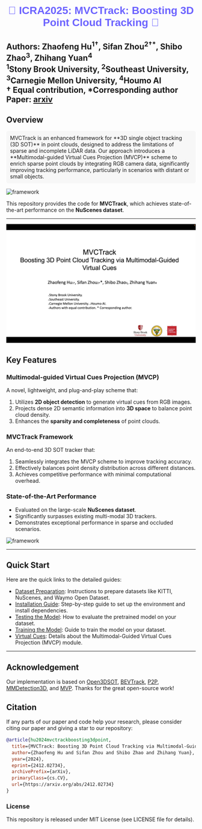 <h1 align="center" style="color:#6C63FF; font-family:Arial;">
  🚀 ICRA2025: MVCTrack: Boosting 3D Point Cloud Tracking 🚀
</h1>


**Authors**: Zhaofeng Hu<sup>1†</sup>, Sifan Zhou<sup>2†*</sup>, Shibo Zhao<sup>3</sup>, Zhihang Yuan<sup>4</sup>  
<sup>1</sup>Stony Brook University, <sup>2</sup>Southeast University, <sup>3</sup>Carnegie Mellon University, <sup>4</sup>Houmo AI  
† Equal contribution, *Corresponding author  
Paper: [arxiv](https://arxiv.org/abs/2412.02734)
---

## Overview
<p style="background:#F7F7F7; padding:10px; border-radius:5px;">
MVCTrack is an enhanced framework for **3D single object tracking (3D SOT)** in point clouds, designed to address the limitations of sparse and incomplete LiDAR data. Our approach introduces a **Multimodal-guided Virtual Cues Projection (MVCP)** scheme to enrich sparse point clouds by integrating RGB camera data, significantly improving tracking performance, particularly in scenarios with distant or small objects.
</p>

![framework](https://github.com/WindyHu001/MVCtrack/blob/master/figures/backbone.png)

This repository provides the code for **MVCTrack**, which achieves state-of-the-art performance on the **NuScenes dataset**.

---
<!-- ## Video
  - Please watch this video to know more about our work.
[![Watch the video](https://img.youtube.com/vi/c-OPJ0PvvbA/maxresdefault.jpg)](https://www.youtube.com/watch?v=c-OPJ0PvvbA)
 -->
![page](https://github.com/StiphyJay/MVCTrack/blob/main/figures/page.png)

## Key Features
### **Multimodal-guided Virtual Cues Projection (MVCP)**
A novel, lightweight, and plug-and-play scheme that:
1. Utilizes **2D object detection** to generate virtual cues from RGB images.
2. Projects dense 2D semantic information into **3D space** to balance point cloud density.
3. Enhances the **sparsity and completeness** of point clouds.

### **MVCTrack Framework**
An end-to-end 3D SOT tracker that:
1. Seamlessly integrates the MVCP scheme to improve tracking accuracy.
2. Effectively balances point density distribution across different distances.
3. Achieves competitive performance with minimal computational overhead.

### **State-of-the-Art Performance**
- Evaluated on the large-scale **NuScenes dataset**.
- Significantly surpasses existing multi-modal 3D trackers.
- Demonstrates exceptional performance in sparse and occluded scenarios.

![framework](https://github.com/WindyHu001/MVCtrack/blob/master/figures/nuScenes.png)


---
## Quick Start

Here are the quick links to the detailed guides:

- [Dataset Preparation](notes/dataset.md): Instructions to prepare datasets like KITTI, NuScenes, and Waymo Open Dataset.
- [Installation Guide](notes/installation.md): Step-by-step guide to set up the environment and install dependencies.
- [Testing the Model](notes/test.md): How to evaluate the pretrained model on your dataset.
- [Training the Model](notes/train.md): Guide to train the model on your dataset.
- [Virtual Cues](notes/virtual_cues.md): Details about the Multimodal-Guided Virtual Cues Projection (MVCP) module.

---
## Acknowledgement

Our implementation is based on [Open3DSOT](https://github.com/Ghostish/Open3DSOT), [BEVTrack](https://github.com/xmm-prio/BEVTrack), [P2P](https://github.com/haooozi/P2P), [MMDetection3D](https://github.com/open-mmlab/mmdetection3d), and [MVP](https://github.com/tianweiy/MVP). Thanks for the great open-source work!

## Citation
If any parts of our paper and code help your research, please consider citing our paper and giving a star to our repository:

```bibtex
@article{hu2024mvctrackboosting3dpoint,
  title={MVCTrack: Boosting 3D Point Cloud Tracking via Multimodal-Guided Virtual Cues},
  author={Zhaofeng Hu and Sifan Zhou and Shibo Zhao and Zhihang Yuan},
  year={2024},
  eprint={2412.02734},
  archivePrefix={arXiv},
  primaryClass={cs.CV},
  url={https://arxiv.org/abs/2412.02734}
}
```

### License
This repository is released under MIT License (see LICENSE file for details).

